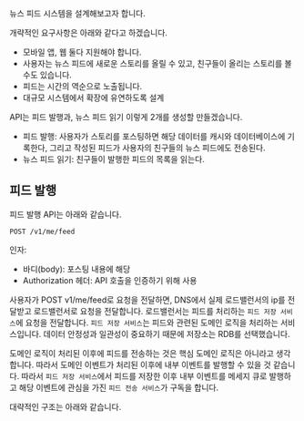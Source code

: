 뉴스 피드 시스템을 설계해보고자 합니다. 

개략적인 요구사항은 아래와 같다고 하겠습니다. 
- 모바일 앱, 웹 둘다 지원해야 합니다. 
- 사용자는 뉴스 피드에 새로운 스토리를 올릴 수 있고, 친구들이 올리는 스토리를 볼 수도 있습니다. 
- 피드는 시간의 역순으로 노출됩니다. 
- 대규모 시스템에서 확장에 유연하도록 설계 

API는 피드 발행과, 뉴스 피드 읽기 이렇게 2개를 생성할 만들겠습니다.
- 피드 발행: 사용자가 스토리를 포스팅하면 해당 데이터를 캐시와 데이터베이스에 기록한다, 그리고 작성된 피드가 사용자의 친구들의 뉴스 피드에도 전송된다.
- 뉴스 피드 읽기: 친구들이 발행한 피드의 목록을 읽는다. 

## 피드 발행

피드 발행 API는 아래와 같습니다. 
```
POST /v1/me/feed 
```
인자:
- 바디(body): 포스팅 내용에 해당 
- Authorization 헤더: API 호출을 인증하기 위해 사용 

사용자가 POST v1/me/feed로 요청을 전달하면, DNS에서 실제 로드밸런서의 ip를 전달받고 로드밸런서로 요청을 전달합니다. 로드밸런서는 피드를 처리하는 ```피드 저장 서비스```에 요청을 전달합니다.
```피드 저장 서비스```는 피드와 관련된 도메인 로직을 처리하는 서비스입니다. 데이터 안정성과 일관성이 중요하기 때문에 저장소는 RDB를 선택했습니다. 

도메인 로직이 처리된 이후에 피드를 전송하는 것은 핵심 도메인 로직은 아니라고 생각합니다. 따라서 도메인 이벤트가 처리된 이후에 내부 이벤트를 발행할 수 있을 것 같습니다.
따라서 ```피드 저장 서비스```에서 피드를 저장한 이후 내부 이벤트를 메세지 큐로 발행하고 해당 이벤트에 관심을 가진 ```피드 전송 서비스```가 구독을 합니다. 

대략적인 구조는 아래와 같습니다. 











